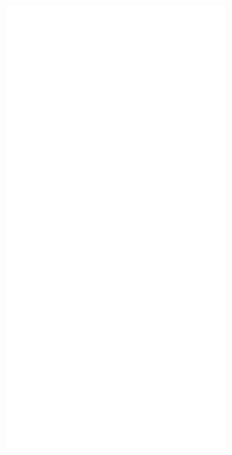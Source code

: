 <!-- If you're using "master" as default branch -->
![Metrics](https://github.com/Cliffy57/Cliffy57/blob/master/github-metrics.svg)

